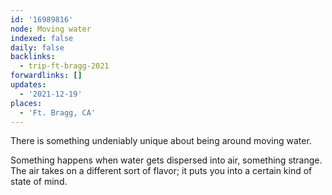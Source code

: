 ```yaml
---
id: '16989816'
node: Moving water
indexed: false
daily: false
backlinks:
  - trip-ft-bragg-2021
forwardlinks: []
updates:
  - '2021-12-19'
places:
  - 'Ft. Bragg, CA'
---
```


There is something undeniably unique about being around moving water.

Something happens when water gets dispersed into air, something strange. The air takes on a different sort of flavor; it puts you into a certain kind of state of mind.
